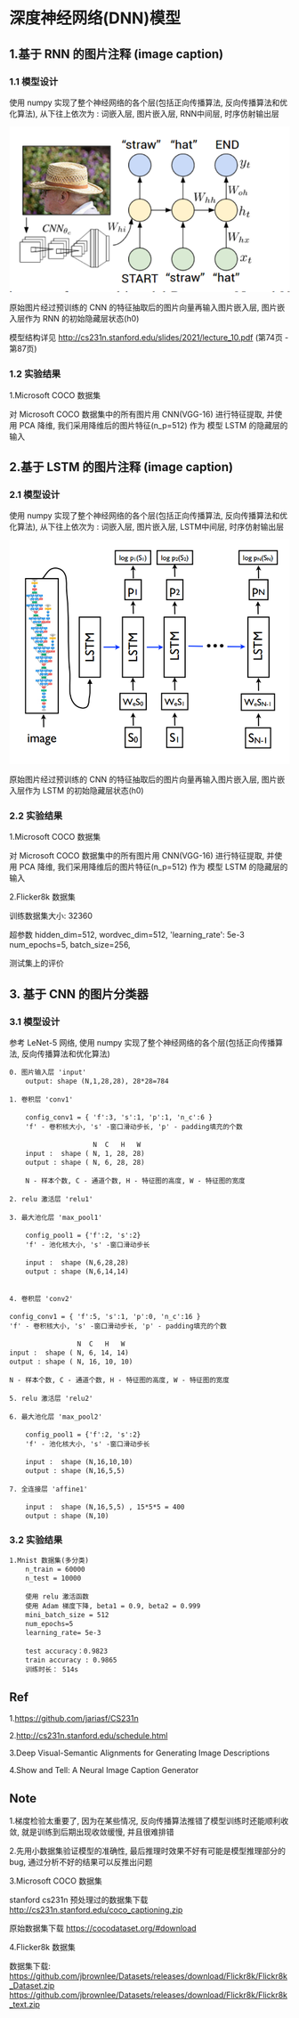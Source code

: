 
# 深度神经网络(DNN)模型

## 1.基于 RNN 的图片注释 (image caption)

### 1.1 模型设计

使用 numpy 实现了整个神经网络的各个层(包括正向传播算法, 反向传播算法和优化算法), 
从下往上依次为 : 词嵌入层, 图片嵌入层, RNN中间层, 时序仿射输出层
    
![avatar](docs/images/RNN.png) 
    
原始图片经过预训练的 CNN 的特征抽取后的图片向量再输入图片嵌入层, 图片嵌入层作为 RNN 的初始隐藏层状态(h0) 

模型结构详见 http://cs231n.stanford.edu/slides/2021/lecture_10.pdf (第74页 - 第87页)
    

### 1.2 实验结果

1.Microsoft COCO 数据集

对 Microsoft COCO 数据集中的所有图片用 CNN(VGG-16) 进行特征提取, 并使用 PCA 降维, 我们采用降维后的图片特征(n_p=512)
作为 模型 LSTM 的隐藏层的输入


## 2.基于 LSTM 的图片注释 (image caption)

### 2.1 模型设计

使用 numpy 实现了整个神经网络的各个层(包括正向传播算法, 反向传播算法和优化算法), 
从下往上依次为 : 词嵌入层, 图片嵌入层, LSTM中间层, 时序仿射输出层

![avatar](docs/images/LSTM.png) 

原始图片经过预训练的 CNN 的特征抽取后的图片向量再输入图片嵌入层, 图片嵌入层作为 LSTM 的初始隐藏层状态(h0)

### 2.2 实验结果

1.Microsoft COCO 数据集

对 Microsoft COCO 数据集中的所有图片用 CNN(VGG-16) 进行特征提取, 并使用 PCA 降维, 我们采用降维后的图片特征(n_p=512)
作为 模型 LSTM 的隐藏层的输入


2.Flicker8k 数据集

训练数据集大小: 32360

超参数
hidden_dim=512,
wordvec_dim=512,
'learning_rate': 5e-3
num_epochs=5,
batch_size=256,

测试集上的评价


## 3. 基于 CNN 的图片分类器

### 3.1 模型设计

参考 LeNet-5 网络, 使用 numpy 实现了整个神经网络的各个层(包括正向传播算法, 反向传播算法和优化算法)

    0. 图片输入层 'input'
        output: shape (N,1,28,28), 28*28=784

    1. 卷积层 'conv1'

        config_conv1 = { 'f':3, 's':1, 'p':1, 'n_c':6 }
        'f' - 卷积核大小, 's' -窗口滑动步长, 'p' - padding填充的个数

                         N  C   H   W
        input :  shape ( N, 1, 28, 28)
        output : shape ( N, 6, 28, 28)

        N - 样本个数, C - 通道个数, H - 特征图的高度, W - 特征图的宽度

    2. relu 激活层 'relu1'

    3. 最大池化层 'max_pool1'

        config_pool1 = {'f':2, 's':2}
        'f' - 池化核大小, 's' -窗口滑动步长

        input :  shape (N,6,28,28)
        output : shape (N,6,14,14)


    4. 卷积层 'conv2'

    config_conv1 = { 'f':5, 's':1, 'p':0, 'n_c':16 }
    'f' - 卷积核大小, 's' -窗口滑动步长, 'p' - padding填充的个数

                     N  C   H   W
    input :  shape ( N, 6, 14, 14)
    output : shape ( N, 16, 10, 10)

    N - 样本个数, C - 通道个数, H - 特征图的高度, W - 特征图的宽度

    5. relu 激活层 'relu2'

    6. 最大池化层 'max_pool2'

        config_pool1 = {'f':2, 's':2}
        'f' - 池化核大小, 's' -窗口滑动步长

        input :  shape (N,16,10,10)
        output : shape (N,16,5,5)

    7. 全连接层 'affine1'

        input :  shape (N,16,5,5) , 15*5*5 = 400
        output : shape (N,10)

### 3.2 实验结果

    1.Mnist 数据集(多分类)
        n_train = 60000
        n_test = 10000
    
        使用 relu 激活函数
        使用 Adam 梯度下降, beta1 = 0.9, beta2 = 0.999
        mini_batch_size = 512
        num_epochs=5
        learning_rate= 5e-3
    
        test accuracy：0.9823
        train accuracy : 0.9865
        训练时长： 514s



## Ref

1.https://github.com/jariasf/CS231n

2.http://cs231n.stanford.edu/schedule.html

3.Deep Visual-Semantic Alignments for Generating Image Descriptions

4.Show and Tell: A Neural Image Caption Generator

## Note

1.梯度检验太重要了, 因为在某些情况, 反向传播算法推错了模型训练时还能顺利收敛, 
就是训练到后期出现收敛缓慢, 并且很难排错

2.先用小数据集验证模型的准确性, 最后推理时效果不好有可能是模型推理部分的 bug, 通过分析不好的结果可以反推出问题

3.Microsoft COCO 数据集

stanford cs231n 预处理过的数据集下载 http://cs231n.stanford.edu/coco_captioning.zip

原始数据集下载 https://cocodataset.org/#download

4.Flicker8k 数据集

数据集下载: 
https://github.com/jbrownlee/Datasets/releases/download/Flickr8k/Flickr8k_Dataset.zip
https://github.com/jbrownlee/Datasets/releases/download/Flickr8k/Flickr8k_text.zip







